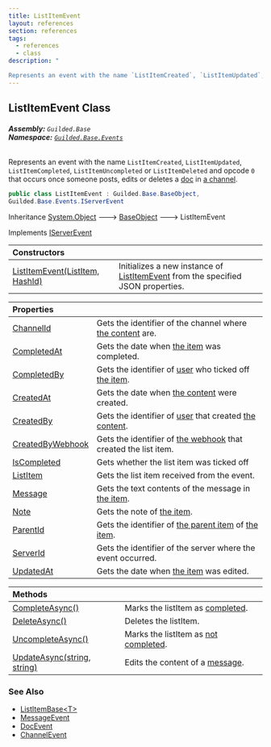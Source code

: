 ```yaml
---
title: ListItemEvent
layout: references
section: references
tags:
  - references
  - class
description: "

Represents an event with the name `ListItemCreated`, `ListItemUpdated`, `ListItemCompleted`, `ListItemUncompleted` or `ListItemDeleted` and opcode `0` that occurs once someone posts, edits or deletes a [doc](DocEvent.Doc 'Guilded.Base.Events.DocEvent.Doc') in [a channel](ListItemEvent.ChannelId 'Guilded.Base.Events.ListItemEvent.ChannelId')."
---
```


## ListItemEvent Class
###### **Assembly:** `Guilded.Base`<br/>**Namespace:** [`Guilded.Base.Events`](Guilded.Base.Events 'Guilded.Base.Events')

Represents an event with the name `ListItemCreated`, `ListItemUpdated`, `ListItemCompleted`, `ListItemUncompleted` or `ListItemDeleted` and opcode `0` that occurs once someone posts, edits or deletes a [doc](DocEvent.Doc 'Guilded.Base.Events.DocEvent.Doc') in [a channel](ListItemEvent.ChannelId 'Guilded.Base.Events.ListItemEvent.ChannelId').

```csharp
public class ListItemEvent : Guilded.Base.BaseObject,
Guilded.Base.Events.IServerEvent
```

Inheritance [System.Object](https://docs.microsoft.com/en-us/dotnet/api/System.Object 'System.Object') &#129106; [BaseObject](BaseObject 'Guilded.Base.BaseObject') &#129106; ListItemEvent

Implements [IServerEvent](IServerEvent 'Guilded.Base.Events.IServerEvent')

| Constructors | |
| :--- | :--- |
| [ListItemEvent(ListItem, HashId)](ListItemEvent.ListItemEvent(ListItem,HashId) 'Guilded.Base.Events.ListItemEvent.ListItemEvent(Guilded.Base.Content.ListItem, Guilded.Base.HashId)') | Initializes a new instance of [ListItemEvent](ListItemEvent 'Guilded.Base.Events.ListItemEvent') from the specified JSON properties. |

| Properties | |
| :--- | :--- |
| [ChannelId](ListItemEvent.ChannelId 'Guilded.Base.Events.ListItemEvent.ChannelId') | Gets the identifier of the channel where [the content](ChannelContent_TId,TServer_ 'Guilded.Base.Content.ChannelContent<TId,TServer>') are. |
| [CompletedAt](ListItemEvent.CompletedAt 'Guilded.Base.Events.ListItemEvent.CompletedAt') | Gets the date when [the item](ListItem 'Guilded.Base.Content.ListItem') was completed. |
| [CompletedBy](ListItemEvent.CompletedBy 'Guilded.Base.Events.ListItemEvent.CompletedBy') | Gets the identifier of [user](User 'Guilded.Base.Users.User') who ticked off [the item](ListItem 'Guilded.Base.Content.ListItem'). |
| [CreatedAt](ListItemEvent.CreatedAt 'Guilded.Base.Events.ListItemEvent.CreatedAt') | Gets the date when [the content](ChannelContent_TId,TServer_ 'Guilded.Base.Content.ChannelContent<TId,TServer>') were created. |
| [CreatedBy](ListItemEvent.CreatedBy 'Guilded.Base.Events.ListItemEvent.CreatedBy') | Gets the identifier of [user](User 'Guilded.Base.Users.User') that created [the content](ChannelContent_TId,TServer_ 'Guilded.Base.Content.ChannelContent<TId,TServer>'). |
| [CreatedByWebhook](ListItemEvent.CreatedByWebhook 'Guilded.Base.Events.ListItemEvent.CreatedByWebhook') | Gets the identifier of [the webhook](Webhook 'Guilded.Base.Servers.Webhook') that created the list item. |
| [IsCompleted](ListItemEvent.IsCompleted 'Guilded.Base.Events.ListItemEvent.IsCompleted') | Gets whether the list item was ticked off |
| [ListItem](ListItemEvent.ListItem 'Guilded.Base.Events.ListItemEvent.ListItem') | Gets the list item received from the event. |
| [Message](ListItemEvent.Message 'Guilded.Base.Events.ListItemEvent.Message') | Gets the text contents of the message in [the item](ListItem 'Guilded.Base.Content.ListItem'). |
| [Note](ListItemEvent.Note 'Guilded.Base.Events.ListItemEvent.Note') | Gets the note of [the item](ListItem 'Guilded.Base.Content.ListItem'). |
| [ParentId](ListItemEvent.ParentId 'Guilded.Base.Events.ListItemEvent.ParentId') | Gets the identifier of [the parent item](ListItem 'Guilded.Base.Content.ListItem') of [the item](ListItem 'Guilded.Base.Content.ListItem'). |
| [ServerId](ListItemEvent.ServerId 'Guilded.Base.Events.ListItemEvent.ServerId') | Gets the identifier of the server where the event occurred. |
| [UpdatedAt](ListItemEvent.UpdatedAt 'Guilded.Base.Events.ListItemEvent.UpdatedAt') | Gets the date when [the item](ListItem 'Guilded.Base.Content.ListItem') was edited. |

| Methods | |
| :--- | :--- |
| [CompleteAsync()](ListItemEvent.CompleteAsync() 'Guilded.Base.Events.ListItemEvent.CompleteAsync()') | Marks the listItem as [completed](ListItemBase_T_.IsCompleted 'Guilded.Base.Content.ListItemBase<T>.IsCompleted'). |
| [DeleteAsync()](ListItemEvent.DeleteAsync() 'Guilded.Base.Events.ListItemEvent.DeleteAsync()') | Deletes the listItem. |
| [UncompleteAsync()](ListItemEvent.UncompleteAsync() 'Guilded.Base.Events.ListItemEvent.UncompleteAsync()') | Marks the listItem as [not completed](ListItemBase_T_.IsCompleted 'Guilded.Base.Content.ListItemBase<T>.IsCompleted'). |
| [UpdateAsync(string, string)](ListItemEvent.UpdateAsync(string,string) 'Guilded.Base.Events.ListItemEvent.UpdateAsync(string, string)') | Edits the content of a [message](ListItemEvent.UpdateAsync(string,string)#Guilded.Base.Events.ListItemEvent.UpdateAsync(string,string).message 'Guilded.Base.Events.ListItemEvent.UpdateAsync(string, string).message'). |

### See Also
- [ListItemBase&lt;T&gt;](ListItemBase_T_ 'Guilded.Base.Content.ListItemBase<T>')
- [MessageEvent](MessageEvent 'Guilded.Base.Events.MessageEvent')
- [DocEvent](DocEvent 'Guilded.Base.Events.DocEvent')
- [ChannelEvent](ChannelEvent 'Guilded.Base.Events.ChannelEvent')
